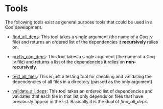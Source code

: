 # Tools

The following tools exist as general purpose tools
that could be used in a Coq development.

- [find_all_deps](./find_all_deps.sh): This tool takes a single argument (the name of a Coq .v file) and returns an ordered list of the dependencies it **recursively** relies on.

- [pretty_coq_deps](./pretty_coq_deps.sh): This tool takes a single argument (the name of a Coq .v file) and returns a list of the 
dependencies it relies on **non-recursively**.

- [test_all_files](./test_all_files.sh): This is just a testing tool for checking and validating the dependencies of all files in a directory (passed as the only argument)

- [validate_all_deps](./validate_all_deps.sh): This tool takes an ordered list of dependencies and validates that each file in that list only depends on files that have previously appear in the list. Basically it is the dual of *find_all_deps*.